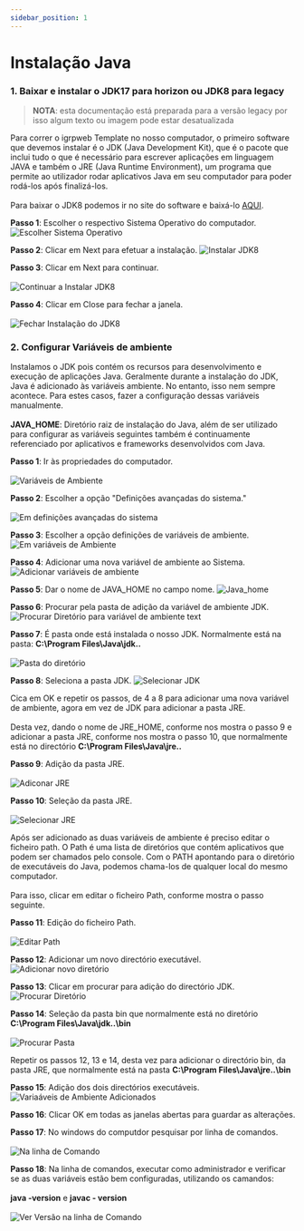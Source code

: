 ```yaml
---
sidebar_position: 1
---
```


# Instalação Java

### 1. Baixar e instalar o JDK17 para horizon ou JDK8 para legacy
> **NOTA**: esta documentação está preparada para a versão legacy por isso algum texto ou imagem pode estar desatualizada

Para correr o igrpweb Template no nosso computador, o primeiro software que devemos instalar é o JDK (Java Development Kit), que é o pacote que inclui tudo o que é necessário para escrever aplicações em linguagem JAVA e também o JRE (Java Runtime Environment), um programa que permite ao utilizador rodar aplicativos Java em seu computador para poder rodá-los após finalizá-los.<br></br>
Para baixar o JDK8 podemos ir no site do software e baixá-lo [AQUI](https://www.oracle.com/java/technologies/downloads/#java8?msgid=bugsview8).

**Passo 1**: Escolher o respectivo Sistema Operativo do computador.
![Escolher Sistema Operativo](img/sistemaoperativo.png)

**Passo 2**: Clicar em Next para efetuar a instalação.
![Instalar JDK8](img/installJDK8.png)

**Passo 3**: Clicar em Next para continuar.<br></br>
![Continuar a Instalar JDK8](img/continuaçãoInstallJDK8.png)


**Passo 4**: Clicar em Close para fechar a janela.<br></br>
![Fechar Instalação do JDK8](img/closeInstallJDK8.png)

### 2. Configurar Variáveis de ambiente

Instalamos o JDK pois contém os recursos para desenvolvimento e execução de aplicações Java. Geralmente durante a instalação do JDK, Java é adicionado às variáveis ambiente. No entanto, isso nem sempre acontece. Para estes casos, fazer a configuração dessas variáveis manualmente.<br></br>
**JAVA_HOME**:  Diretório raiz de instalação do Java, além de ser utilizado para configurar as variáveis seguintes também é continuamente referenciado por aplicativos e frameworks desenvolvidos com Java.

**Passo 1**: Ir às propriedades do computador.<br></br>
![Variáveis de Ambiente](img/configVaviáveisAmbiente.png)

**Passo 2**: Escolher a opção "Definições avançadas do sistema."<br></br>
![Em definições avançadas do sistema](img/configVaviáveisAmbiente_2.png)

**Passo 3**: Escolher a opção definições de variáveis de ambiente.
![Em variáveis de Ambiente](img/configVaviáveisAmbiente_3.png)

**Passo 4**: Adicionar uma nova variável de ambiente ao Sistema.
![Adicionar variáveis de ambiente](img/configVaviáveisAmbiente_4.png)

**Passo 5**: Dar o nome de JAVA_HOME no campo nome.
![Java_home](img/addJavaHome.png)

**Passo 6**: Procurar pela pasta de adição da variável de ambiente JDK.
![Procurar Diretório para variável de ambiente text](img/DirVariávelAmbiente.png)

**Passo 7**: É pasta onde está instalada o nosso JDK. Normalmente está na pasta: **C:\Program Files\Java\jdk..** <br></br>
![Pasta do diretório](img/pastaDiretório.png)


**Passo 8**: Seleciona a pasta JDK.
![Selecionar JDK](img/selectJDK.png)

Cica em OK e repetir os passos, de 4 a 8 para adicionar uma nova variável de ambiente, agora em vez de JDK para adicionar a pasta JRE.<br></br>
Desta vez, dando o nome de JRE_HOME, conforme nos mostra o passo 9 e adicionar a pasta JRE, conforme nos mostra o passo 10, que normalmente está no directório **C:\Program Files\Java\jre..**

**Passo 9**: Adição da pasta JRE.<br></br>
![Adiconar JRE ](img/AddJRE.png)

**Passo 10**: Seleção da pasta JRE.<br></br>
![Selecionar JRE](img/SelectJRE.png)

Após ser adicionado as duas variáveis de ambiente é preciso editar o ficheiro path. O Path é uma lista de diretórios que contém aplicativos que podem ser chamados pelo console. Com o PATH apontando para o diretório de executáveis do Java, podemos chama-los de qualquer local do mesmo computador.<br></br>
Para isso, clicar em editar o ficheiro Path, conforme mostra o passo seguinte.

**Passo 11**: Edição do ficheiro Path.<br></br>
![Editar Path](img/editePath.png)

**Passo 12**: Adicionar um novo directório executável.
![Adicionar novo diretório](img/AddNewDiretório.png)

**Passo 13**: Clicar em procurar para adição do directório JDK.
![Procurar Diretório](img/searchDiretório.png)

**Passo 14**: Seleção da pasta bin que normalmente está no diretório **C:\Program Files\Java\jdk..\bin** <br></br>
![Procurar Pasta](img/searchPasta.png)

Repetir os passos 12, 13 e 14, desta vez para adicionar o directório bin, da pasta JRE, que normalmente está na pasta **C:\Program Files\Java\jre..\bin** 

**Passo 15**: Adição dos dois directórios executáveis.
![Variaáveis de Ambiente Adicionados](img/variáveisAmbienteAdd.png)

**Passo 16**: Clicar OK em todas as janelas abertas para guardar as alterações.

**Passo 17**: No windows do computdor pesquisar por linha de comandos.<br></br>
![Na linha de Comando](img/linhaComando.png)

**Passo 18**: Na linha de comandos, executar como administrador e verificar se as duas variáveis estão bem configuradas, utilizando os camandos: <br></br>
**java -version** e **javac - version**<br></br>
![Ver Versão na linha de Comando](img/versionJavaJavac.png)